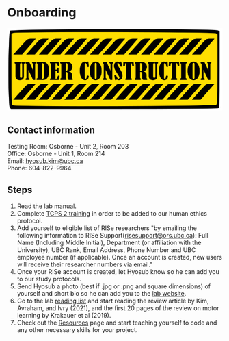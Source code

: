 # Onboarding

![](underconstruction.svg)

## Contact information
Testing Room: Osborne - Unit 2, Room 203  
Office: Osborne - Unit 1, Room 214  
Email: hyosub.kim@ubc.ca  
Phone: 604-822-9964  

## Steps
1) Read the lab manual.
2) Complete [TCPS 2 training](http://tcps2core.ca/welcome) in order to be added to our human ethics protocol. 
3) Add yourself to eligible list of RISe researchers "by emailing the following information to RISe Support(risesupport@ors.ubc.ca): Full Name (Including Middle Initial), Department (or affiliation with the University), UBC Rank, Email Address, Phone Number and UBC employee number (if applicable). Once an account is created, new users will receive their researcher numbers via email."
4) Once your RISe account is created, let Hyosub know so he can add you to our study protocols. 
5) Send Hyosub a photo (best if .jpg or .png and square dimensions) of yourself and short bio so he can add you to the [lab website](https://ccmlab.org/). 
6) Go to the lab [reading list](reading-list) and start reading the review article by Kim, Avraham, and Ivry (2021), and the first 20 pages of the review on motor learning by Krakauer et al (2019).  
7) Check out the [Resources](resources) page and start teaching yourself to code and any other necessary skills for your project. 


 
